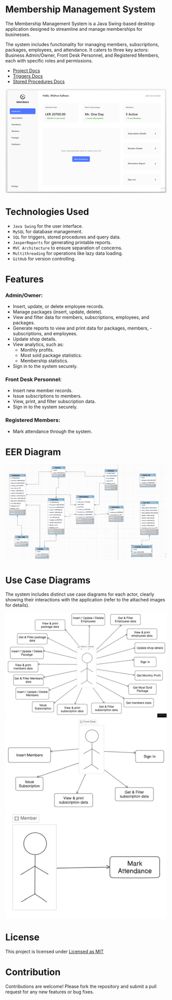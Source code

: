 # Membership Management System

The Membership Management System is a Java Swing-based desktop application designed to streamline and manage memberships for businesses.

The system includes functionality for managing members, subscriptions, packages, employees, and attendance. It caters to three key actors: Business Admin/Owner, Front Desk Personnel, and Registered Members, each with specific roles and permissions.

-   [Project Docs](https://drive.google.com/file/d/15uRPXzvG9TnXLSdyzpTpYAJhTpsFiMTm/view?usp=sharing)
-   [Triggers Docs](https://github.com/vishva-kalhara/Members-v2/blob/master/docs/triggers.md)
-   [Stored Procedures Docs](https://github.com/vishva-kalhara/Members-v2/blob/master/docs/stored_procedures.md)

![alt text](./docs/image.png)

# Technologies Used

-   `Java Swing` for the user interface.
-   `MySQL` for database management.
-   `SQL` for triggers, stored procedures and query data.
-   `JasperReports` for generating printable reports.
-   `MVC Architecture` to ensure separation of concerns.
-   `Multithreading` for operations like lazy data loading.
-   `GitHub` for version controlling.

# Features

### Admin/Owner:

-   Insert, update, or delete employee records.
-   Manage packages (insert, update, delete).
-   View and filter data for members, subscriptions, employees, and packages.
-   Generate reports to view and print data for packages, members, - subscriptions, and employees.
-   Update shop details.
-   View analytics, such as:
    -   Monthly profits.
    -   Most sold package statistics.
    -   Membership statistics.
-   Sign in to the system securely.

### Front Desk Personnel:

-   Insert new member records.
-   Issue subscriptions to members.
-   View, print, and filter subscription data.
-   Sign in to the system securely.

### Registered Members:

-   Mark attendance through the system.

# EER Diagram

![EER](./docs/eer.png)

# Use Case Diagrams

The system includes distinct use case diagrams for each actor, clearly showing their interactions with the application (refer to the attached images for details).

![owner_use_case](<./docs/Screenshot 2024-11-24 233433.png>)
![front_desk_use_case](<./docs/Screenshot 2024-11-24 233455.png>)
![member_use_case](<./docs/Screenshot 2024-11-24 233508.png>)

# License

This project is licensed under [Licensed as MIT](https://github.com/vishva-kalhara/Members-v2/blob/master/LICENSE)

# Contribution

Contributions are welcome! Please fork the repository and submit a pull request for any new features or bug fixes.
